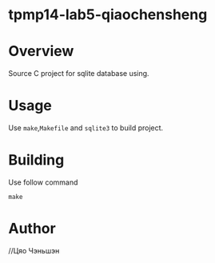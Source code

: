 # tpmp14-lab5-qiaochensheng

# Overview

Source C project for sqlite database using.

# Usage

Use `make`,`Makefile` and `sqlite3` to build project.

# Building

Use follow command<Enter>

```
make
```
# Author

//Цяо Чэньшэн
